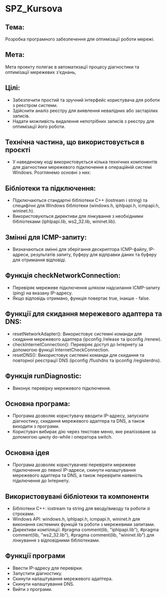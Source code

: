 # SPZ_Kursova
## Тема: 
  Розробка програмного забезпечення для оптимізації роботи мережі.
## Мета:
  Мета проекту полягає в автоматизації процесу діагностики та оптимізації мережевих з'єднань,
## Цілі:
- Забезпечити простий та зручний інтерфейс користувача для роботи з реєстром системи.
- Здійснити аналіз реєстру для виявлення невалідних або застарілих записів.
- Надати можливість видалення непотрібних записів з реєстру для оптимізації його роботи.
## Технічна частина, що використовується в проєкті
 -  У наведеному коді використовується кілька технічних компонентів для діагностики мережевого підключення в операційній системі Windows. Розглянемо основні з них:

## Бібліотеки та підключення:
  - Підключаються стандартні бібліотеки C++ (iostream і string) та специфічні для Windows бібліотеки (windows.h, iphlpapi.h, icmpapi.h, wininet.h).
  - Використовуються директиви для лінкування з необхідними бібліотеками (iphlpapi.lib, ws2_32.lib, wininet.lib).
## Змінні для ICMP-запиту:
  - Визначаються змінні для зберігання дескриптора ICMP-файлу, IP-адреси, результатів запиту, буферу для відправки даних та буферу для отримання відповіді.
## Функція checkNetworkConnection:
  - Перевіряє мережеве підключення шляхом надсилання ICMP-запиту (ping) на вказану IP-адресу.
  - Якщо відповідь отримано, функція повертає true, інакше - false.
## Функції для скидання мережевого адаптера та DNS:
  - resetNetworkAdapter(): Використовує системні команди для скидання мережевого адаптера (ipconfig /release та ipconfig /renew).
  - checkInternetConnection(): Перевіряє доступ до Інтернету за допомогою функції InternetCheckConnection.
  - resetDNS(): Використовує системні команди для скидання та повторної реєстрації DNS (ipconfig /flushdns та ipconfig /registerdns).
## Функція runDiagnostic:
  - Виконує перевірку мережевого підключення.
## Основна програма:
  - Програма дозволяє користувачу вводити IP-адресу, запускати діагностику, скидання мережевого адаптера та DNS, а також виходити з програми.
  - Користувач вибирає дію через текстове меню, яке реалізоване за допомогою циклу do-while і оператора switch.
## Основна ідея
- Програма дозволяє користувачеві перевіряти мережеве підключення до певної IP-адреси, скинути налаштування мережевого адаптера та DNS, а також перевірити наявність підключення до Інтернету.

## Використовувані бібліотеки та компоненти
- Бібліотеки C++: iostream та string для вводу/виводу та роботи зі строками.
- Windows API: windows.h, iphlpapi.h, icmpapi.h, wininet.h для виконання системних функцій та роботи з мережевими запитами.
- Директиви компіляції: #pragma comment(lib, "iphlpapi.lib"), #pragma comment(lib, "ws2_32.lib"), #pragma comment(lib, "wininet.lib") для лінкування з відповідними бібліотеками.
## Функції програми
  - Ввести IP-адресу для перевірки.
  - Запустити діагностику.
  - Скинути налаштування мережевого адаптера.
  - Скинути налаштування DNS.
  - Вийти з програми.
